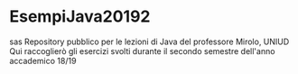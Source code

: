 # EsempiJava20192
sas
Repository pubblico per le lezioni di Java del professore Mirolo, UNIUD
Qui raccoglierò gli esercizi svolti durante il secondo semestre dell'anno accademico 18/19
